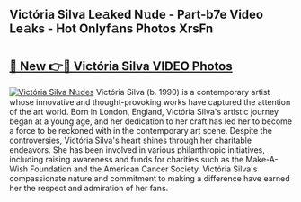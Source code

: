 ## Victória Silva Le𝚊ked N𝚞de - Part-b7e Video Le𝚊ks - Hot Onlyf𝚊ns Photos XrsFn

# <h2><a href="http://ab55457.deff.icu/?id=Vict%c3%b3ria+Silva">🔗 New 👉🔴 Victória Silva VIDEO Photos</a></h2>

[![Victória Silva N𝚞des](https://i.imgur.com/rIISA9y.gif)](http://ab55457.deff.icu/?id=Vict%c3%b3ria+Silva)
Victória Silva (b. 1990) is a contemporary artist whose innovative and thought-provoking works have captured the attention of the art world. Born in London, England, Victória Silva's artistic journey began at a young age, and her dedication to her craft has led her to become a force to be reckoned with in the contemporary art scene. Despite the controversies, Victória Silva's heart shines through her charitable endeavors. She has been involved in various philanthropic initiatives, including raising awareness and funds for charities such as the Make-A-Wish Foundation and the American Cancer Society. Victória Silva's compassionate nature and commitment to making a difference have earned her the respect and admiration of her fans.
